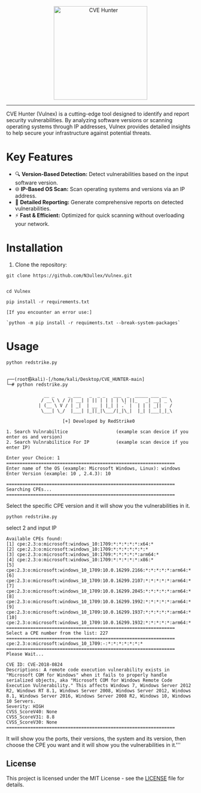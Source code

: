 <div align="center">
  <img src="cve.png" alt="CVE Hunter" width="250"/>
</div>

---

CVE Hunter (Vulnex) is a cutting-edge tool designed to identify and report security vulnerabilities. 
By analyzing software versions or scanning operating systems through IP addresses, Vulnex provides detailed insights 
to help secure your infrastructure against potential threats.

# Key Features
- 🔍 **Version-Based Detection:** Detect vulnerabilities based on the input software version.
- 🌐 **IP-Based OS Scan:** Scan operating systems and versions via an IP address.
- 📄 **Detailed Reporting:** Generate comprehensive reports on detected vulnerabilities.
- ⚡ **Fast & Efficient:** Optimized for quick scanning without overloading your network.

# Installation

1. Clone the repository:
```
git clone https://github.com/N3ullex/Vulnex.git

                                                                          
cd Vulnex

pip install -r requirements.txt

[If you encounter an error use:]

`python -m pip install -r requiments.txt --break-system-packages`

```

# Usage

`python redstrike.py`

```
```

```
┌──(root㉿kali)-[/home/kali/Desktop/CVE_HUNTER-main]
└─# python redstrike.py

              __ _     _ ___   _  _ _   ___  _  _____ ___ __
             / __\ \ / /| __| | || | | | | \| ||_   _| __| _ \  
            | (__ \ V / | _|  | __ | |_| | .` |  | | | _||   /  
             \___| \_/  |___| |_||_|\___/|_|\_|  |_| |___|_|_\        
                                           
                     [+] Developed by RedStrike0                      

1. Search Vulnrabiltice                  (example scan device if you enter os and version)
2. Search Vulnrabilitice For IP          (example scan device if you enter IP)                           
                                                                                                         
Enter your Choice: 1                                                                 
===============================================================                      
Enter name of the OS (example: Microsoft Windows, Linux): windows                    
Enter Version (example: 10 , 2.4.3): 10                                              
                                                           
===============================================================                      
Searching CPEs...                                                                    
===============================================================     
```


Select the specific CPE version and it will show you the vulnerabilities in it.


`python redstrike.py`


select 2 and input IP 

















```
Available CPEs found:
[1] cpe:2.3:o:microsoft:windows_10:1709:*:*:*:*:*:x64:*
[2] cpe:2.3:o:microsoft:windows_10:1709:*:*:*:*:*:*:*
[3] cpe:2.3:o:microsoft:windows_10:1709:*:*:*:*:*:arm64:*
[4] cpe:2.3:o:microsoft:windows_10:1709:*:*:*:*:*:x86:*
[5] cpe:2.3:o:microsoft:windows_10_1709:10.0.16299.2166:*:*:*:*:*:arm64:*
[6] cpe:2.3:o:microsoft:windows_10_1709:10.0.16299.2107:*:*:*:*:*:arm64:*
[7] cpe:2.3:o:microsoft:windows_10_1709:10.0.16299.2045:*:*:*:*:*:arm64:*
[8] cpe:2.3:o:microsoft:windows_10_1709:10.0.16299.1992:*:*:*:*:*:arm64:*
[9] cpe:2.3:o:microsoft:windows_10_1709:10.0.16299.1937:*:*:*:*:*:arm64:*
[10] cpe:2.3:o:microsoft:windows_10_1709:10.0.16299.1932:*:*:*:*:*:arm64:*
===============================================================
Select a CPE number from the list: 227
===============================================================
cpe:2.3:o:microsoft:windows_10_1709:-:*:*:*:*:*:*:*
===============================================================
Please Wait...

CVE ID: CVE-2018-0824
Descriptions: A remote code execution vulnerability exists in "Microsoft COM for Windows" when it fails to properly handle serialized objects, aka "Microsoft COM for Windows Remote Code Execution Vulnerability." This affects Windows 7, Windows Server 2012 R2, Windows RT 8.1, Windows Server 2008, Windows Server 2012, Windows 8.1, Windows Server 2016, Windows Server 2008 R2, Windows 10, Windows 10 Servers.
Severity: HIGH
CVSS_ScoreV40: None
CVSS_ScoreV31: 8.8
CVSS_ScoreV30: None
===============================================================
```


It will show you the ports, their versions, the system and its version, then choose the CPE you want and it will show you the vulnerabilities in it.'''


## License
This project is licensed under the MIT License - see the [LICENSE](LICENSE) file for details.
